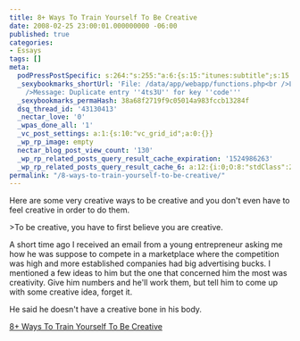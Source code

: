 ```yaml
---
title: 8+ Ways To Train Yourself To Be Creative
date: 2008-02-25 23:00:01.000000000 -06:00
published: true
categories:
- Essays
tags: []
meta:
  podPressPostSpecific: s:264:"s:255:"a:6:{s:15:"itunes:subtitle";s:15:"##PostExcerpt##";s:14:"itunes:summary";s:15:"##PostExcerpt##";s:15:"itunes:keywords";s:17:"##WordPressCats##";s:13:"itunes:author";s:10:"##Global##";s:15:"itunes:explicit";s:7:"Default";s:12:"itunes:block";s:7:"Default";}";";
  _sexybookmarks_shortUrl: 'File: /data/app/webapp/functions.php<br />Line: 66<br
    />Message: Duplicate entry ''4ts3U'' for key ''code'''
  _sexybookmarks_permaHash: 38a68f2719f9c05014a983fccb13284f
  dsq_thread_id: '43130413'
  _nectar_love: '0'
  _wpas_done_all: '1'
  _vc_post_settings: a:1:{s:10:"vc_grid_id";a:0:{}}
  _wp_rp_image: empty
  nectar_blog_post_view_count: '130'
  _wp_rp_related_posts_query_result_cache_expiration: '1524986263'
  _wp_rp_related_posts_query_result_cache_6: a:12:{i:0;O:8:"stdClass":2:{s:7:"post_id";s:4:"1157";s:5:"score";s:18:"21.969875633932368";}i:1;O:8:"stdClass":2:{s:7:"post_id";s:3:"266";s:5:"score";s:17:"21.18379045769919";}i:2;O:8:"stdClass":2:{s:7:"post_id";s:3:"391";s:5:"score";s:18:"19.578619969505194";}i:3;O:8:"stdClass":2:{s:7:"post_id";s:4:"1199";s:5:"score";s:18:"19.193876184299665";}i:4;O:8:"stdClass":2:{s:7:"post_id";s:4:"2335";s:5:"score";s:18:"18.248321071668443";}i:5;O:8:"stdClass":2:{s:7:"post_id";s:3:"968";s:5:"score";s:16:"17.8415274948231";}i:6;O:8:"stdClass":2:{s:7:"post_id";s:3:"888";s:5:"score";s:18:"17.299405112497766";}i:7;O:8:"stdClass":2:{s:7:"post_id";s:3:"172";s:5:"score";s:18:"16.800483393145214";}i:8;O:8:"stdClass":2:{s:7:"post_id";s:4:"7773";s:5:"score";s:17:"16.19931243856704";}i:9;O:8:"stdClass":2:{s:7:"post_id";s:3:"724";s:5:"score";s:18:"15.507229063370525";}i:10;O:8:"stdClass":2:{s:7:"post_id";s:4:"1650";s:5:"score";s:18:"15.080080862662674";}i:11;O:8:"stdClass":2:{s:7:"post_id";s:4:"1162";s:5:"score";s:18:"15.080080862662674";}}
permalink: "/8-ways-to-train-yourself-to-be-creative/"
---
```

<p>Here are some very creative ways to be creative and you don't even have to feel creative in order to do them.</p>
>To be creative, you have to first believe you are creative.</p>
<p>A short time ago I received an email from a young entrepreneur asking me how he was suppose to compete in a marketplace where the competition was high and more established companies had big advertising bucks. I mentioned a few ideas to him but the one that concerned him the most was creativity. Give him numbers and he'll work them, but tell him to come up with some creative idea, forget it.</p>
<p>He said he doesn't have a creative bone in his body.</p></blockquote>
<p><a href="http://eventurebiz.com/blog/8-ways-to-train-yourself-to-be-creative/" rel="nofollow">8+ Ways To Train Yourself To Be Creative</a></p>
